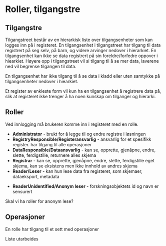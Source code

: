 # Roller, tilgangstre

## Tilgangstre

Tilgangstreet  består av en hierarkisk liste over tilgangsenheter som kan logges inn på i registeret. En tilgangsenhet i tilgangstreet har tilgang til data registrert på seg selv, på barn, og videre arvinger nedover i hierarkiet. En tilgangsenhet kan ikke se data registrert på sin foreldre/forfedre oppover i hiearkiet. Høyere opp i tilgangstreet vil si tilgang til å se mer data, laverene ned vil begrense tilgangen til data.

En tilgangsenhet har ikke tilgang til å se data i kladd eller uten samtykke på tilgangsenheter nedover i hiearkiet.

Et register av enkleste form vil kun ha en tilgangsenhet å registrere data på, slik at registeret ikke trenger å ha noen kunskap om tilganger og hierarki.

## Roller

Ved innlogging må brukeren komme inn i registeret med en rolle.

* **Administrator** - brukt for å legge til og endre registre i løsningen
* **RegistryResponsible/Registeransvarlig** - ansvarlig for et spesifikk register. har tilgang til alle operasjoner
* **DataResponsible/Dataansvarlig** - kan se, opprette, gjenåpne, endre, slette, ferdigstille, returnere alles skjema
* **Registrar** - kan se, opprette, gjenåpne, endre, slette, ferdigstille eget skjema, kan se eksistens men ikke innhold av andres skjema
* **Reader/Leser** - kan hun lese data fra registeret, som skjemaer, dataeksport, metadata
+ **ReaderUnidentified/Anonym leser** - forskningsobjektets id og navn er sensurert

Skal vi ha roller for anonym lese?

## Operasjoner

En rolle har tilgang til et sett med operasjoner

Liste utarbeides
